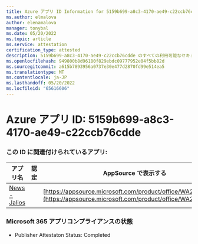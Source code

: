 ```yaml
---
title: Azure アプリ ID Information for 5159b699-a8c3-4170-ae49-c22ccb76cdde
ms.author: elmalova
author: elenamalova
manager: tonybal
ms.date: 05/20/2022
ms.topic: article
ms.service: attestation
certification_type: attested
description: 5159b699-a8c3-4170-ae49-c22ccb76cdde のすべての利用可能なセキュリティとコンプライアンス情報。
ms.openlocfilehash: 949800b8d96180f829ebdc09777952e04f5bb82d
ms.sourcegitcommit: a615b7893956a0737e30e477d2870fd99e514ea5
ms.translationtype: MT
ms.contentlocale: ja-JP
ms.lasthandoff: 05/20/2022
ms.locfileid: "65616606"
---
```

# <a name="azure-app-id-5159b699-a8c3-4170-ae49-c22ccb76cdde"></a>Azure アプリ ID: 5159b699-a8c3-4170-ae49-c22ccb76cdde


### <a name="apps-associated-with-this-id"></a>この ID に関連付けられているアプリ:
| **アプリ名** | **認定** | **AppSource で表示する** |
|--------------|---------------|-----------------------|
| [News - Jalios](../forward/WA200003889.md) |  | [https://appsource.microsoft.com/product/office/WA200003889](https://appsource.microsoft.com/product/office/WA200003889) |

### <a name="microsoft-365-app-compliance-status"></a>Microsoft 365 アプリコンプライアンスの状態
- Publisher Attestaton Status: Completed
